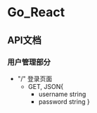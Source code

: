 # Go_React
## API文档
### 用户管理部分
- "/" 登录页面
  - GET, JSON{
    - username  string
    - password  string
  }  
